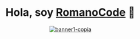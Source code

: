 <div align="center">
<h1 align="center">Hola, soy <a href="https://romanocode.netlify.app/">RomanoCode</a> 👋</h1>
</div>
<div align="center">
<a  href="https://ibb.co/9NmLTDG"><img src="https://i.ibb.co/DtPyCJL/banner1-copia.png" alt="banner1-copia" border="0" /></a>
</div>




